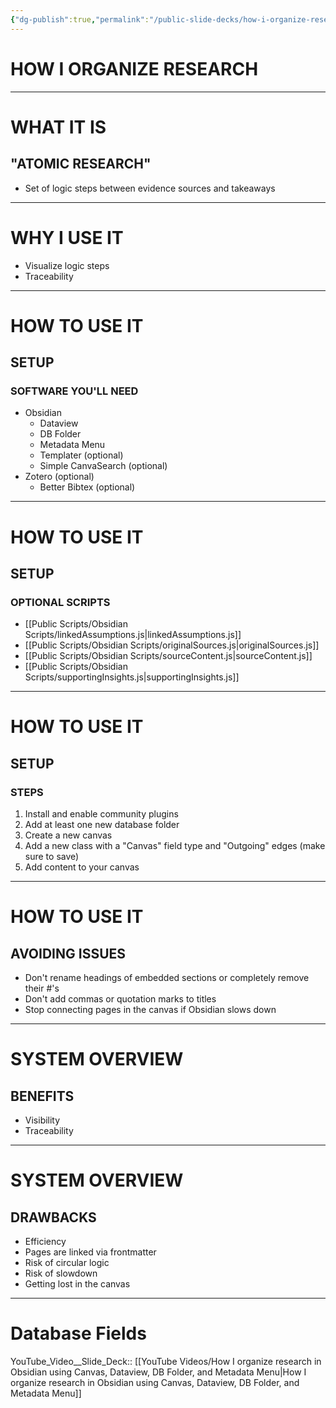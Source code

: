 ```yaml
---
{"dg-publish":true,"permalink":"/public-slide-decks/how-i-organize-research-in-obsidian-using-canvas-dataview-db-folder-and-metadata-menu/"}
---
```


# HOW I ORGANIZE RESEARCH
---
# WHAT IT IS
## "ATOMIC RESEARCH"
- Set of logic steps between evidence sources and takeaways <!-- element class="fragment" data-fragment-index="2" -->
---
# WHY I USE IT
- Visualize logic steps <!-- element class="fragment" data-fragment-index="1" -->
- Traceability <!-- element class="fragment" data-fragment-index="2" -->
---
# HOW TO USE IT
## SETUP
### SOFTWARE YOU'LL NEED
- Obsidian <!-- element class="fragment" data-fragment-index="1" -->
	- Dataview <!-- element class="fragment" data-fragment-index="2" -->
	- DB Folder <!-- element class="fragment" data-fragment-index="2" -->
	- Metadata Menu <!-- element class="fragment" data-fragment-index="2" -->
	- Templater (optional) <!-- element class="fragment" data-fragment-index="2" -->
	- Simple CanvaSearch (optional) <!-- element class="fragment" data-fragment-index="2" -->
- Zotero (optional)<!-- element class="fragment" data-fragment-index="3" -->
	- Better Bibtex (optional) <!-- element class="fragment" data-fragment-index="4" -->
---
# HOW TO USE IT
## SETUP
### OPTIONAL SCRIPTS
- [[Public Scripts/Obsidian Scripts/linkedAssumptions.js\|linkedAssumptions.js]] <!-- element class="fragment" data-fragment-index="1" -->
- [[Public Scripts/Obsidian Scripts/originalSources.js\|originalSources.js]] <!-- element class="fragment" data-fragment-index="1" -->
- [[Public Scripts/Obsidian Scripts/sourceContent.js\|sourceContent.js]] <!-- element class="fragment" data-fragment-index="1" -->
- [[Public Scripts/Obsidian Scripts/supportingInsights.js\|supportingInsights.js]] <!-- element class="fragment" data-fragment-index="1" -->
---
# HOW TO USE IT
## SETUP
### STEPS
1. Install and enable community plugins <!-- element class="fragment" data-fragment-index="1" -->
2. Add at least one new database folder <!-- element class="fragment" data-fragment-index="2" -->
3. Create a new canvas <!-- element class="fragment" data-fragment-index="3" -->
4. Add a new class with a "Canvas" field type and "Outgoing" edges (make sure to save) <!-- element class="fragment" data-fragment-index="4" -->
5. Add content to your canvas <!-- element class="fragment" data-fragment-index="5" -->
---
# HOW TO USE IT
## AVOIDING ISSUES
- Don't rename headings of embedded sections or completely remove their #'s <!-- element class="fragment" data-fragment-index="1" -->
- Don't add commas or quotation marks to titles <!-- element class="fragment" data-fragment-index="2" -->
- Stop connecting pages in the canvas if Obsidian slows down <!-- element class="fragment" data-fragment-index="3" -->
---
# SYSTEM OVERVIEW
## BENEFITS
- Visibility
- Traceability
---
# SYSTEM OVERVIEW
## DRAWBACKS
- Efficiency <!-- element class="fragment" data-fragment-index="1" -->
- Pages are linked via frontmatter <!-- element class="fragment" data-fragment-index="2" -->
- Risk of circular logic <!-- element class="fragment" data-fragment-index="3" -->
- Risk of slowdown <!-- element class="fragment" data-fragment-index="4" -->
- Getting lost in the canvas <!-- element class="fragment" data-fragment-index="5" -->
---
# Database Fields
YouTube_Video__Slide_Deck:: [[YouTube Videos/How I organize research in Obsidian using Canvas, Dataview, DB Folder, and Metadata Menu\|How I organize research in Obsidian using Canvas, Dataview, DB Folder, and Metadata Menu]]